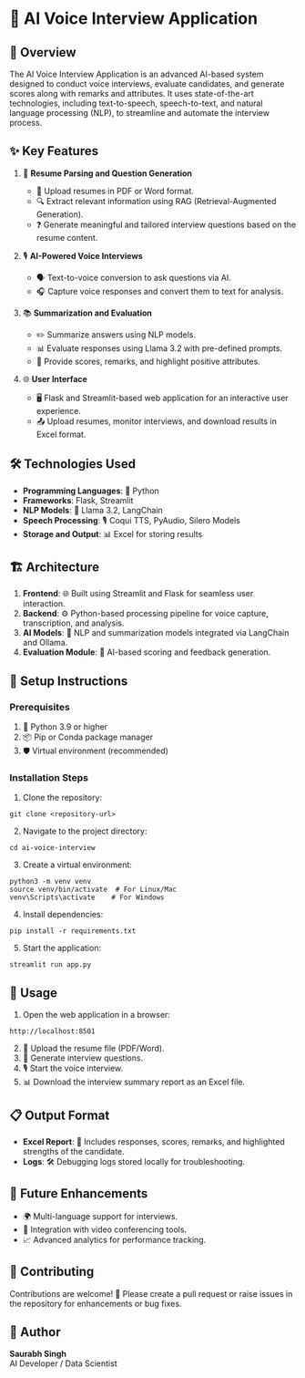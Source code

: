 # 🤖 AI Voice Interview Application

## 🌟 Overview
The AI Voice Interview Application is an advanced AI-based system designed to conduct voice interviews, evaluate candidates, and generate scores along with remarks and attributes. It uses state-of-the-art technologies, including text-to-speech, speech-to-text, and natural language processing (NLP), to streamline and automate the interview process.

## ✨ Key Features
1. 📄 **Resume Parsing and Question Generation**  
   - 📂 Upload resumes in PDF or Word format.  
   - 🔍 Extract relevant information using RAG (Retrieval-Augmented Generation).  
   - ❓ Generate meaningful and tailored interview questions based on the resume content.  

2. 🎙️ **AI-Powered Voice Interviews**  
   - 🗣️ Text-to-voice conversion to ask questions via AI.  
   - 🎧 Capture voice responses and convert them to text for analysis.  

3. 📚 **Summarization and Evaluation**  
   - ✏️ Summarize answers using NLP models.  
   - 📊 Evaluate responses using Llama 3.2 with pre-defined prompts.  
   - 📝 Provide scores, remarks, and highlight positive attributes.  

4. 🌐 **User Interface**  
   - 🖥️ Flask and Streamlit-based web application for an interactive user experience.  
   - 📤 Upload resumes, monitor interviews, and download results in Excel format.  

## 🛠️ Technologies Used
- **Programming Languages**: 🐍 Python  
- **Frameworks**: Flask, Streamlit  
- **NLP Models**: 🦙 Llama 3.2, LangChain  
- **Speech Processing**: 🎙️ Coqui TTS, PyAudio, Silero Models  
- **Storage and Output**: 📊 Excel for storing results  

## 🏗️ Architecture
1. **Frontend**: 🌐 Built using Streamlit and Flask for seamless user interaction.  
2. **Backend**: ⚙️ Python-based processing pipeline for voice capture, transcription, and analysis.  
3. **AI Models**: 🧠 NLP and summarization models integrated via LangChain and Ollama.  
4. **Evaluation Module**: 📝 AI-based scoring and feedback generation.  

## 🚀 Setup Instructions
### Prerequisites
1. 🐍 Python 3.9 or higher  
2. 📦 Pip or Conda package manager  
3. 🛡️ Virtual environment (recommended)  

### Installation Steps
1. Clone the repository:
```
git clone <repository-url>
```
2. Navigate to the project directory:
```
cd ai-voice-interview
```
3. Create a virtual environment:
```
python3 -m venv venv
source venv/bin/activate  # For Linux/Mac
venv\Scripts\activate    # For Windows
```
4. Install dependencies:
```
pip install -r requirements.txt
```
5. Start the application:
```
streamlit run app.py
```

## 📖 Usage
1. Open the web application in a browser:
```
http://localhost:8501
```
2. 📂 Upload the resume file (PDF/Word).  
3. 📝 Generate interview questions.  
4. 🎙️ Start the voice interview.  
5. 📊 Download the interview summary report as an Excel file.  

## 📋 Output Format
- **Excel Report**: 📑 Includes responses, scores, remarks, and highlighted strengths of the candidate.  
- **Logs**: 🛠️ Debugging logs stored locally for troubleshooting.  

## 🚧 Future Enhancements
- 🌍 Multi-language support for interviews.  
- 🎥 Integration with video conferencing tools.  
- 📈 Advanced analytics for performance tracking.  

## 🤝 Contributing
Contributions are welcome! 🙌 Please create a pull request or raise issues in the repository for enhancements or bug fixes.



## 👤 Author
**Saurabh Singh**  
AI Developer / Data Scientist

